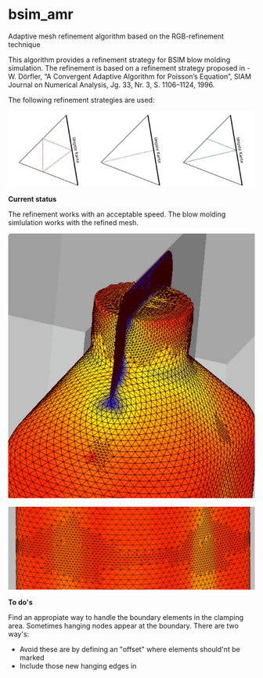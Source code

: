# bsim_amr
Adaptive mesh refinement algorithm based on the RGB-refinement technique

This algorithm provides a refinement strategy for BSIM blow molding simulation. The refinement is based on a refinement strategy proposed in 
-W. Dörfler, “A Convergent Adaptive Algorithm for Poisson’s Equation”, SIAM
Journal on Numerical Analysis, Jg. 33, Nr. 3, S. 1106–1124, 1996.


The following refinement strategies are used:

![Alt text](img/ref_strategy.jpg?raw=true "Refinement strategy")

**Current status**

The refinement works with an acceptable speed. The blow molding simlulation works with the refined mesh.

![Alt text](img/refined_bottle_cap.jpg?raw=true)



![Alt text](img/refined_bottle_body.jpg?raw=true)

**To do's**

Find an appropiate way to handle the boundary elements in the clamping area. Sometimes hanging nodes appear
at the boundary. There are two way's: 

- Avoid these are by defining an "offset" where elements should'nt be marked
- Include those new hanging edges in 